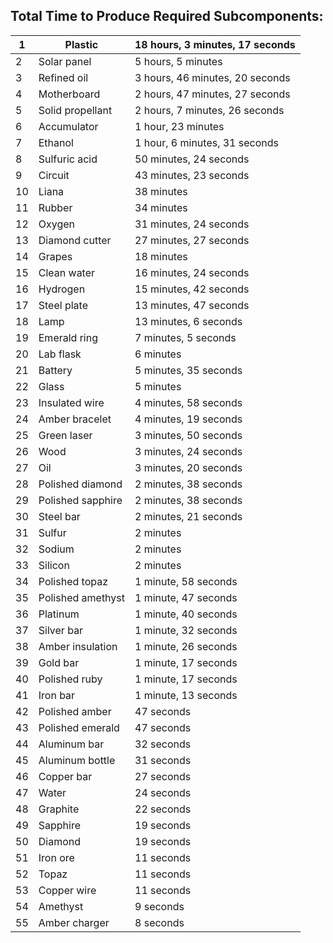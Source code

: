 ## Total Time to Produce Required Subcomponents:

| 1  	| Plastic           	| 18 hours, 3 minutes, 17 seconds 	|
|----	|-------------------	|---------------------------------	|
| 2  	| Solar panel       	| 5 hours, 5 minutes              	|
| 3  	| Refined oil       	| 3 hours, 46 minutes, 20 seconds 	|
| 4  	| Motherboard       	| 2 hours, 47 minutes, 27 seconds 	|
| 5  	| Solid propellant  	| 2 hours, 7 minutes, 26 seconds  	|
| 6  	| Accumulator       	| 1 hour, 23 minutes              	|
| 7  	| Ethanol           	| 1 hour, 6 minutes, 31 seconds   	|
| 8  	| Sulfuric acid     	| 50 minutes, 24 seconds          	|
| 9  	| Circuit           	| 43 minutes, 23 seconds          	|
| 10 	| Liana             	| 38 minutes                      	|
| 11 	| Rubber            	| 34 minutes                      	|
| 12 	| Oxygen            	| 31 minutes, 24 seconds          	|
| 13 	| Diamond cutter    	| 27 minutes, 27 seconds          	|
| 14 	| Grapes            	| 18 minutes                      	|
| 15 	| Clean water       	| 16 minutes, 24 seconds          	|
| 16 	| Hydrogen          	| 15 minutes, 42 seconds          	|
| 17 	| Steel plate       	| 13 minutes, 47 seconds          	|
| 18 	| Lamp              	| 13 minutes, 6 seconds           	|
| 19 	| Emerald ring      	| 7 minutes, 5 seconds            	|
| 20 	| Lab flask         	| 6 minutes                       	|
| 21 	| Battery           	| 5 minutes, 35 seconds           	|
| 22 	| Glass             	| 5 minutes                       	|
| 23 	| Insulated wire    	| 4 minutes, 58 seconds           	|
| 24 	| Amber bracelet    	| 4 minutes, 19 seconds           	|
| 25 	| Green laser       	| 3 minutes, 50 seconds           	|
| 26 	| Wood              	| 3 minutes, 24 seconds           	|
| 27 	| Oil               	| 3 minutes, 20 seconds           	|
| 28 	| Polished diamond  	| 2 minutes, 38 seconds           	|
| 29 	| Polished sapphire 	| 2 minutes, 38 seconds           	|
| 30 	| Steel bar         	| 2 minutes, 21 seconds           	|
| 31 	| Sulfur            	| 2 minutes                       	|
| 32 	| Sodium            	| 2 minutes                       	|
| 33 	| Silicon           	| 2 minutes                       	|
| 34 	| Polished topaz    	| 1 minute, 58 seconds            	|
| 35 	| Polished amethyst 	| 1 minute, 47 seconds            	|
| 36 	| Platinum          	| 1 minute, 40 seconds            	|
| 37 	| Silver bar        	| 1 minute, 32 seconds            	|
| 38 	| Amber insulation  	| 1 minute, 26 seconds            	|
| 39 	| Gold bar          	| 1 minute, 17 seconds            	|
| 40 	| Polished ruby     	| 1 minute, 17 seconds            	|
| 41 	| Iron bar          	| 1 minute, 13 seconds            	|
| 42 	| Polished amber    	| 47 seconds                      	|
| 43 	| Polished emerald  	| 47 seconds                      	|
| 44 	| Aluminum bar      	| 32 seconds                      	|
| 45 	| Aluminum bottle   	| 31 seconds                      	|
| 46 	| Copper bar        	| 27 seconds                      	|
| 47 	| Water             	| 24 seconds                      	|
| 48 	| Graphite          	| 22 seconds                      	|
| 49 	| Sapphire          	| 19 seconds                      	|
| 50 	| Diamond           	| 19 seconds                      	|
| 51 	| Iron ore          	| 11 seconds                      	|
| 52 	| Topaz             	| 11 seconds                      	|
| 53 	| Copper wire       	| 11 seconds                      	|
| 54 	| Amethyst          	| 9 seconds                       	|
| 55 	| Amber charger     	| 8 seconds                       	|
